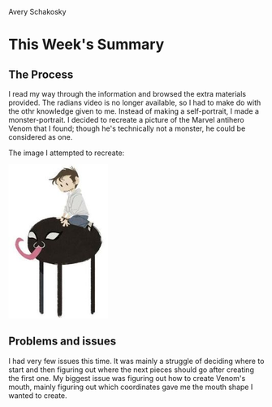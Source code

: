 Avery Schakosky

# This Week's Summary

## The Process
I read my way through the information and browsed the extra materials provided. The radians video is no longer available, so I had to make do with the othr knowledge given to me. Instead of making a self-portrait, I made a monster-portrait. I decided to recreate a picture of the Marvel antihero Venom that I found; though he's technically not a monster, he could be considered as one.

The image I attempted to recreate:

![Venom and Eddie Brock by Alyruko](Venom-and-Eddie.jpg)

## Problems and issues
I had very few issues this time. It was mainly a struggle of deciding where to start and then figuring out where the next pieces should go after creating the first one. My biggest issue was figuring out how to create Venom's mouth, mainly figuring out which coordinates gave me the mouth shape I wanted to create.
